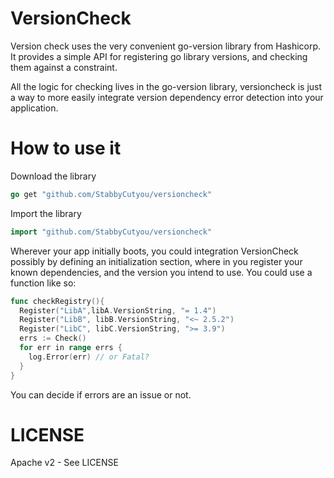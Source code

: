 VersionCheck
============

Version check uses the very convenient go-version library from Hashicorp. It
provides a simple API for registering go library versions, and checking them against
a constraint.

All the logic for checking lives in the go-version library, versioncheck is just
a way to more easily integrate version dependency error detection into your application.

How to use it
=============

Download the library

```go
go get "github.com/StabbyCutyou/versioncheck"
```

Import the library

```go
import "github.com/StabbyCutyou/versioncheck"
```

Wherever your app initially boots, you could integration VersionCheck possibly by
defining an initialization section, where in you register your known dependencies,
and the version you intend to use. You could use a function like so:

```go
func checkRegistry(){
  Register("LibA",libA.VersionString, "= 1.4")
  Register("LibB", libB.VersionString, "<~ 2.5.2")
  Register("LibC", libC.VersionString, ">= 3.9")
  errs := Check()
  for err in range errs {
    log.Error(err) // or Fatal?
  }
}
```

You can decide if errors are an issue or not.

LICENSE
=========
Apache v2 - See LICENSE
